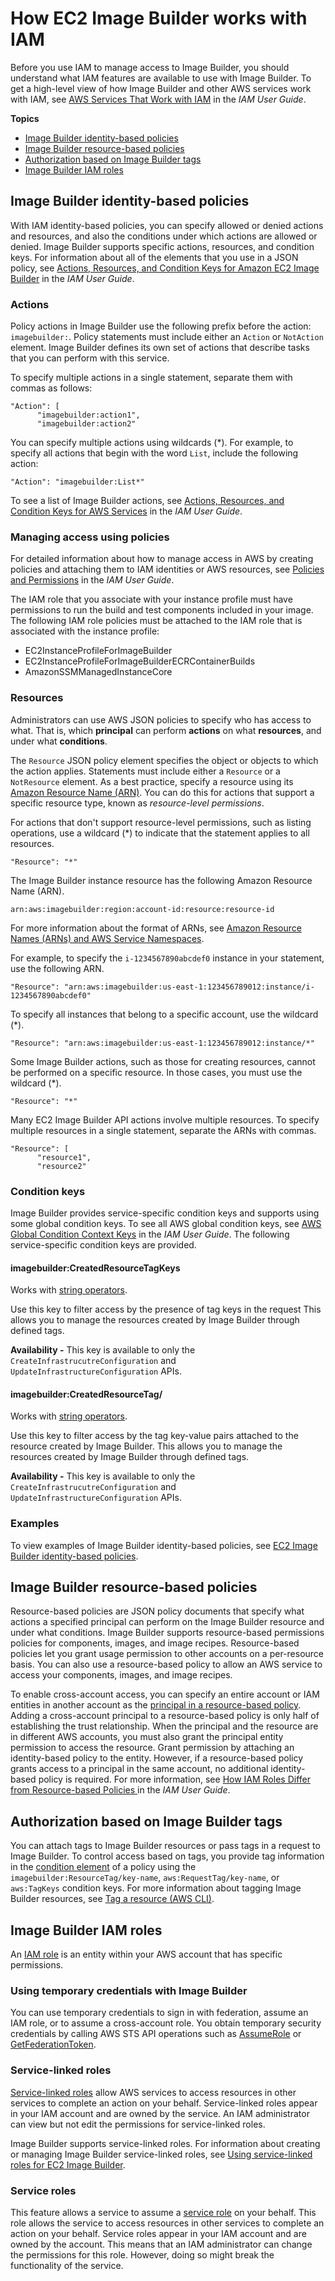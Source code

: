 # How EC2 Image Builder works with IAM<a name="security_iam_service-with-iam"></a>

Before you use IAM to manage access to Image Builder, you should understand what IAM features are available to use with Image Builder\. To get a high\-level view of how Image Builder and other AWS services work with IAM, see [AWS Services That Work with IAM](https://docs.aws.amazon.com/IAM/latest/UserGuide/reference_aws-services-that-work-with-iam.html) in the *IAM User Guide*\.

**Topics**
+ [Image Builder identity\-based policies](#security_iam_id-based-policy-examples)
+ [Image Builder resource\-based policies](#security-iam-service-with-ib-resource-based-policies)
+ [Authorization based on Image Builder tags](#security-iam-service-with-ib-tags)
+ [Image Builder IAM roles](#security-iam-service-with-ib-roles)

## Image Builder identity\-based policies<a name="security_iam_id-based-policy-examples"></a>

With IAM identity\-based policies, you can specify allowed or denied actions and resources, and also the conditions under which actions are allowed or denied\. Image Builder supports specific actions, resources, and condition keys\. For information about all of the elements that you use in a JSON policy, see [Actions, Resources, and Condition Keys for Amazon EC2 Image Builder](https://docs.aws.amazon.com/IAM/latest/UserGuide/list_amazonec2imagebuilder.html) in the *IAM User Guide*\.

### Actions<a name="sec-iam-ib-id-based-policies-actions"></a>

Policy actions in Image Builder use the following prefix before the action: `imagebuilder:`\. Policy statements must include either an `Action` or `NotAction` element\. Image Builder defines its own set of actions that describe tasks that you can perform with this service\.

To specify multiple actions in a single statement, separate them with commas as follows:

```
"Action": [
      "imagebuilder:action1",
      "imagebuilder:action2"
```

You can specify multiple actions using wildcards \(\*\)\. For example, to specify all actions that begin with the word `List`, include the following action:

```
"Action": "imagebuilder:List*"
```

To see a list of Image Builder actions, see [Actions, Resources, and Condition Keys for AWS Services](https://docs.aws.amazon.com/IAM/latest/UserGuide/reference_policies_actions-resources-contextkeys.html) in the *IAM User Guide*\.

### Managing access using policies<a name="security-iam-manage-access"></a>

For detailed information about how to manage access in AWS by creating policies and attaching them to IAM identities or AWS resources, see [Policies and Permissions](https://docs.aws.amazon.com/IAM/latest/UserGuide/access_policies.html) in the *IAM User Guide*\. 

The IAM role that you associate with your instance profile must have permissions to run the build and test components included in your image\. The following IAM role policies must be attached to the IAM role that is associated with the instance profile:
+ EC2InstanceProfileForImageBuilder
+ EC2InstanceProfileForImageBuilderECRContainerBuilds
+ AmazonSSMManagedInstanceCore

### Resources<a name="sec-iam-ib-id-based-policies-resources"></a>

Administrators can use AWS JSON policies to specify who has access to what\. That is, which **principal** can perform **actions** on what **resources**, and under what **conditions**\.

The `Resource` JSON policy element specifies the object or objects to which the action applies\. Statements must include either a `Resource` or a `NotResource` element\. As a best practice, specify a resource using its [Amazon Resource Name \(ARN\)](https://docs.aws.amazon.com/general/latest/gr/aws-arns-and-namespaces.html)\. You can do this for actions that support a specific resource type, known as *resource\-level permissions*\.

For actions that don't support resource\-level permissions, such as listing operations, use a wildcard \(\*\) to indicate that the statement applies to all resources\.

```
"Resource": "*"
```

The Image Builder instance resource has the following Amazon Resource Name \(ARN\)\.

```
arn:aws:imagebuilder:region:account-id:resource:resource-id
```

For more information about the format of ARNs, see [Amazon Resource Names \(ARNs\) and AWS Service Namespaces](https://docs.aws.amazon.com/general/latest/gr/aws-arns-and-namespaces.html)\.

For example, to specify the `i-1234567890abcdef0` instance in your statement, use the following ARN\.

```
"Resource": "arn:aws:imagebuilder:us-east-1:123456789012:instance/i-1234567890abcdef0"
```

To specify all instances that belong to a specific account, use the wildcard \(\*\)\.

```
"Resource": "arn:aws:imagebuilder:us-east-1:123456789012:instance/*"
```

Some Image Builder actions, such as those for creating resources, cannot be performed on a specific resource\. In those cases, you must use the wildcard \(\*\)\.

```
"Resource": "*"
```

Many EC2 Image Builder API actions involve multiple resources\. To specify multiple resources in a single statement, separate the ARNs with commas\. 

```
"Resource": [
      "resource1",
      "resource2"
```

### Condition keys<a name="sec-iam-ib-id-based-policies-conditionkeys"></a>

Image Builder provides service\-specific condition keys and supports using some global condition keys\. To see all AWS global condition keys, see [AWS Global Condition Context Keys](https://docs.aws.amazon.com/IAM/latest/UserGuide/reference_policies_condition-keys.html) in the *IAM User Guide*\. The following service\-specific condition keys are provided\.

#### imagebuilder:CreatedResourceTagKeys<a name="image-builder-security-createdresourcetagkeys"></a>

Works with [string operators](https://docs.aws.amazon.com/IAM/latest/UserGuide/reference_policies_elements_condition_operators.html#Conditions_String)\.

Use this key to filter access by the presence of tag keys in the request This allows you to manage the resources created by Image Builder through defined tags\.

**Availability \-** This key is available to only the `CreateInfrastrucutreConfiguration` and `UpdateInfrastructureConfiguration` APIs\.

#### imagebuilder:CreatedResourceTag/<key><a name="image-builder-security-createdresourcetag"></a>

Works with [string operators](https://docs.aws.amazon.com/IAM/latest/UserGuide/reference_policies_elements_condition_operators.html#Conditions_String)\.

Use this key to filter access by the tag key\-value pairs attached to the resource created by Image Builder\. This allows you to manage the resources created by Image Builder through defined tags\.

**Availability \-** This key is available to only the `CreateInfrastrucutreConfiguration` and `UpdateInfrastructureConfiguration` APIs\.

### Examples<a name="sec-iam-ib-id-based-policies-examples"></a>



To view examples of Image Builder identity\-based policies, see [EC2 Image Builder identity\-based policies](security-iam-identity-based-policies.md)\.

## Image Builder resource\-based policies<a name="security-iam-service-with-ib-resource-based-policies"></a>

Resource\-based policies are JSON policy documents that specify what actions a specified principal can perform on the Image Builder resource and under what conditions\. Image Builder supports resource\-based permissions policies for components, images, and image recipes\. Resource\-based policies let you grant usage permission to other accounts on a per\-resource basis\. You can also use a resource\-based policy to allow an AWS service to access your components, images, and image recipes\.

To enable cross\-account access, you can specify an entire account or IAM entities in another account as the [principal in a resource\-based policy](https://docs.aws.amazon.com/IAM/latest/UserGuide/reference_policies_elements_principal.html)\. Adding a cross\-account principal to a resource\-based policy is only half of establishing the trust relationship\. When the principal and the resource are in different AWS accounts, you must also grant the principal entity permission to access the resource\. Grant permission by attaching an identity\-based policy to the entity\. However, if a resource\-based policy grants access to a principal in the same account, no additional identity\-based policy is required\. For more information, see [How IAM Roles Differ from Resource\-based Policies ](https://docs.aws.amazon.com/IAM/latest/UserGuide/id_roles_compare-resource-policies.html)in the *IAM User Guide*\.

## Authorization based on Image Builder tags<a name="security-iam-service-with-ib-tags"></a>

You can attach tags to Image Builder resources or pass tags in a request to Image Builder\. To control access based on tags, you provide tag information in the [condition element](https://docs.aws.amazon.com/IAM/latest/UserGuide/reference_policies_elements_condition.html) of a policy using the `imagebuilder:ResourceTag/key-name`, `aws:RequestTag/key-name`, or `aws:TagKeys` condition keys\. For more information about tagging Image Builder resources, see [Tag a resource \(AWS CLI\)](tag-resources.md#cli-tag-resource)\.

## Image Builder IAM roles<a name="security-iam-service-with-ib-roles"></a>

An [IAM role](https://docs.aws.amazon.com/IAM/latest/UserGuide/id_roles.html) is an entity within your AWS account that has specific permissions\.

### Using temporary credentials with Image Builder<a name="security-iam-service-with-ib-roles-tempcreds"></a>

You can use temporary credentials to sign in with federation, assume an IAM role, or to assume a cross\-account role\. You obtain temporary security credentials by calling AWS STS API operations such as [AssumeRole](https://docs.aws.amazon.com/STS/latest/APIReference/API_AssumeRole.html) or [GetFederationToken](https://docs.aws.amazon.com/STS/latest/APIReference/API_GetFederationToken.html)\. 

### Service\-linked roles<a name="sec-iam-ib-service-linked-roles"></a>

[Service\-linked roles](https://docs.aws.amazon.com/IAM/latest/UserGuide/id_roles_terms-and-concepts.html#iam-term-service-linked-role) allow AWS services to access resources in other services to complete an action on your behalf\. Service\-linked roles appear in your IAM account and are owned by the service\. An IAM administrator can view but not edit the permissions for service\-linked roles\.

Image Builder supports service\-linked roles\. For information about creating or managing Image Builder service\-linked roles, see [Using service\-linked roles for EC2 Image Builder](image-builder-service-linked-role.md)\.

### Service roles<a name="sec-iam-ib-service-roles"></a>

This feature allows a service to assume a [service role](https://docs.aws.amazon.com/IAM/latest/UserGuide/id_roles_terms-and-concepts.html#iam-term-service-role) on your behalf\. This role allows the service to access resources in other services to complete an action on your behalf\. Service roles appear in your IAM account and are owned by the account\. This means that an IAM administrator can change the permissions for this role\. However, doing so might break the functionality of the service\.

### <a name="security-iam-service-with-ib-roles-choose"></a>